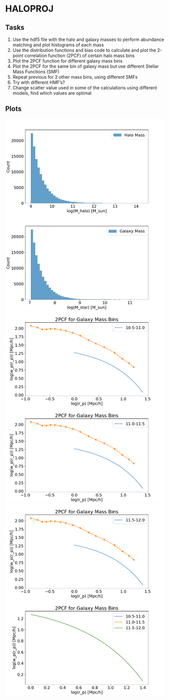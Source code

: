 # HALOPROJ 

## Tasks
1. Use the hdf5 file with the halo and galaxy masses to perform abundance matching and plot
histograms of each mass
2. Use the distribution functions and bias code to calculate and plot the 2-point correlation
function (2PCF) of certain halo mass bins
3. Plot the 2PCF function for different galaxy mass bins
4. Plot the 2PCF for the same bin of galaxy mass but use different Stellar Mass Functions (SMF)
5. Repeat previous for 2 other mass bins, using different SMFs
6. Try with different HMF’s?
7. Change scatter value used in some of the calculations using different models, find which
values are optimal

## Plots 
![Halo Mass Histogram](./plots/halo_masses.png)
![Galaxy Mass Histogram](./plots/galaxy_masses.png)
![2PCF for Galaxy Mass Bin 10.5-11.0](./plots/2PCF_10.5-11.0.png)
![2PCF for Galaxy Mass Bin 11.0-11.5](./plots/2PCF_11.0-11.5.png)
![2PCF for Galaxy Mass Bin 11.5-12.0](./plots/2PCF_11.5-12.0.png)
![2PCF for Galaxy Mass all bins](./plots/2PCF_all_bins.png)
